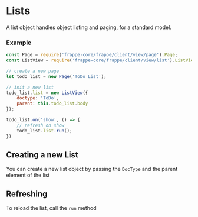 # Lists

A list object handles object listing and paging, for a standard model.

### Example

```js
const Page = require('frappe-core/frappe/client/view/page').Page;
const ListView = require('frappe-core/frappe/client/view/list').ListView;

// create a new page
let todo_list = new Page('ToDo List');

// init a new list
todo_list.list = new ListView({
	doctype: 'ToDo',
	parent: this.todo_list.body
});

todo_list.on('show', () => {
	// refresh on show
	todo_list.list.run();
})
```

## Creating a new List

You can create a new list object by passing the `DocType` and the parent element of the list

## Refreshing

To reload the list, call the `run` method